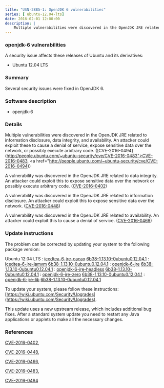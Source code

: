 ```yaml
---
title: "USN-2885-1: OpenJDK 6 vulnerabilities"
series: [ ubuntu-12.04-lts]
date: 2016-02-01 12:00:00
description: |
    Multiple vulnerabilities were discovered in the OpenJDK JRE related to information disclosure, data integrity, and availability. An attacker could exploit these to cause a denial of service, expose sensitive data over the network, or possibly execute arbitrary code. ([CVE-2016-0494](http://people.ubuntu.com/~ubuntu-security/cve/CVE-2016-0483">CVE-2016-0483</a>, <a href="http://people.ubuntu.com/~ubuntu-security/cve/CVE-2016-0494))
--- 
```

 
 


### openjdk-6 vulnerabilities

A security issue affects these releases of Ubuntu and its derivatives:

* Ubuntu 12.04 LTS

### Summary

Several security issues were fixed in OpenJDK 6. 

### Software description

* openjdk-6 

### Details

Multiple vulnerabilities were discovered in the OpenJDK JRE related to information disclosure, data integrity, and availability. An attacker could exploit these to cause a denial of service, expose sensitive data over the network, or possibly execute arbitrary code. ([CVE-2016-0494](http://people.ubuntu.com/~ubuntu-security/cve/CVE-2016-0483">CVE-2016-0483</a>, <a href="http://people.ubuntu.com/~ubuntu-security/cve/CVE-2016-0494))

A vulnerability was discovered in the OpenJDK JRE related to data integrity. An attacker could exploit this to expose sensitive data over the network or possibly execute arbitrary code. ([CVE-2016-0402](http://people.ubuntu.com/~ubuntu-security/cve/CVE-2016-0402))

A vulnerability was discovered in the OpenJDK JRE related to information disclosure. An attacker could exploit this to expose sensitive data over the network. ([CVE-2016-0448](http://people.ubuntu.com/~ubuntu-security/cve/CVE-2016-0448))

A vulnerability was discovered in the OpenJDK JRE related to availability. An attacker could exploit this to cause a denial of service. ([CVE-2016-0466](http://people.ubuntu.com/~ubuntu-security/cve/CVE-2016-0466)) 

### Update instructions

The problem can be corrected by updating your system to the following package version:

Ubuntu 12.04 LTS
 : [icedtea-6-jre-cacao](https://launchpad.net/ubuntu/+source/openjdk-6) <span> [6b38-1.13.10-0ubuntu0.12.04.1](https://launchpad.net/ubuntu/+source/openjdk-6/6b38-1.13.10-0ubuntu0.12.04.1) </span> 
 : [icedtea-6-jre-jamvm](https://launchpad.net/ubuntu/+source/openjdk-6) <span> [6b38-1.13.10-0ubuntu0.12.04.1](https://launchpad.net/ubuntu/+source/openjdk-6/6b38-1.13.10-0ubuntu0.12.04.1) </span> 
 : [openjdk-6-jre](https://launchpad.net/ubuntu/+source/openjdk-6) <span> [6b38-1.13.10-0ubuntu0.12.04.1](https://launchpad.net/ubuntu/+source/openjdk-6/6b38-1.13.10-0ubuntu0.12.04.1) </span> 
 : [openjdk-6-jre-headless](https://launchpad.net/ubuntu/+source/openjdk-6) <span> [6b38-1.13.10-0ubuntu0.12.04.1](https://launchpad.net/ubuntu/+source/openjdk-6/6b38-1.13.10-0ubuntu0.12.04.1) </span> 
 : [openjdk-6-jre-zero](https://launchpad.net/ubuntu/+source/openjdk-6) <span> [6b38-1.13.10-0ubuntu0.12.04.1](https://launchpad.net/ubuntu/+source/openjdk-6/6b38-1.13.10-0ubuntu0.12.04.1) </span> 
 : [openjdk-6-jre-lib](https://launchpad.net/ubuntu/+source/openjdk-6) <span> [6b38-1.13.10-0ubuntu0.12.04.1](https://launchpad.net/ubuntu/+source/openjdk-6/6b38-1.13.10-0ubuntu0.12.04.1) </span> 

To update your system, please follow these instructions: [https://wiki.ubuntu.com/Security/Upgrades](https://wiki.ubuntu.com/Security/Upgrades).

This update uses a new upstream release, which includes additional bug fixes. After a standard system update you need to restart any Java applications or applets to make all the necessary changes. 

### References

 
 [CVE-2016-0402](http://people.ubuntu.com/~ubuntu-security/cve/CVE-2016-0402), 

 [CVE-2016-0448](http://people.ubuntu.com/~ubuntu-security/cve/CVE-2016-0448), 

 [CVE-2016-0466](http://people.ubuntu.com/~ubuntu-security/cve/CVE-2016-0466), 

 [CVE-2016-0483](http://people.ubuntu.com/~ubuntu-security/cve/CVE-2016-0483), 

 [CVE-2016-0494](http://people.ubuntu.com/~ubuntu-security/cve/CVE-2016-0494)
 

